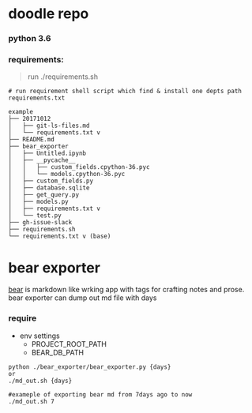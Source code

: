 # doodle repo

### python 3.6

### requirements:
> run ./requirements.sh
```
# run requirement shell script which find & install one depts path requirements.txt

example
├── 20171012
│   ├── git-ls-files.md
│   └── requirements.txt v
├── README.md
├── bear_exporter
│   ├── Untitled.ipynb
│   ├── __pycache__
│   │   ├── custom_fields.cpython-36.pyc
│   │   └── models.cpython-36.pyc
│   ├── custom_fields.py
│   ├── database.sqlite
│   ├── get_query.py
│   ├── models.py
│   ├── requirements.txt v
│   └── test.py
├── gh-issue-slack
├── requirements.sh
└── requirements.txt v (base)

```
# bear exporter
[bear](http://www.bear-writer.com/) is markdown like wrking app with tags for crafting notes and prose.
bear exporter can dump out md file with days
### require
- env settings
  - PROJECT_ROOT_PATH
  - BEAR_DB_PATH
```
python ./bear_exporter/bear_exporter.py {days}
or
./md_out.sh {days}

#exameple of exporting bear md from 7days ago to now
./md_out.sh 7

```
